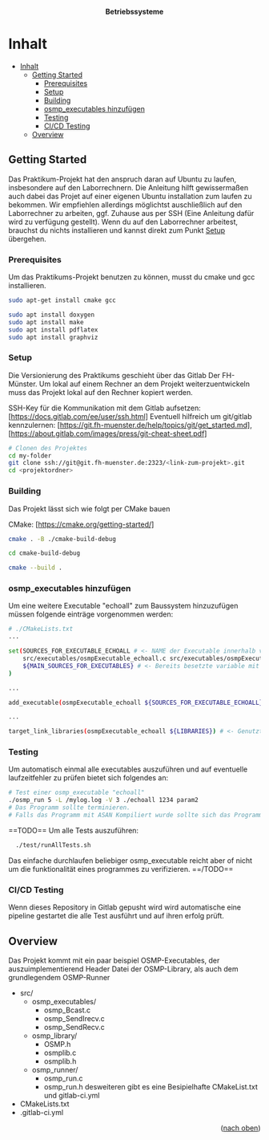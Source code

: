 <a name="readme-top"></a>

<div align="center">

  <h><b>Betriebssysteme</b></h>

</div>

# Inhalt

- [Inhalt](#inhalt)
  - [Getting Started ](#getting-started-)
    - [Prerequisites](#prerequisites)
    - [Setup](#setup)
    - [Building](#building)
    - [osmp\_executables hinzufügen](#osmp_executables-hinzufügen)
    - [Testing](#testing)
    - [CI/CD Testing](#cicd-testing)
  - [Overview ](#overview-)
<!-- GETTING STARTED -->

## Getting Started <a name="getting-started"></a>
Das Praktikum-Projekt hat den anspruch daran auf Ubuntu zu laufen, insbesondere auf den Laborrechnern. Die Anleitung hilft gewissermaßen auch dabei das Projet auf einer eigenen Ubuntu installation zum laufen zu bekommen. Wir empfiehlen allerdings möglichtst auschließlich auf den Laborrechner zu arbeiten, ggf. Zuhause aus per SSH (Eine Anleitung dafür wird zu verfügung gestellt). Wenn du auf den Laborrechner arbeitest, brauchst du nichts installieren und kannst direkt zum Punkt [Setup](#setup) übergehen.

### Prerequisites
Um das Praktikums-Projekt benutzen zu können, musst du cmake und gcc installieren.

```sh
sudo apt-get install cmake gcc
```

```sh
sudo apt install doxygen
sudo apt install make
sudo apt install pdflatex
sudo apt install graphviz
```

### Setup
Die Versionierung des Praktikums geschieht über das Gitlab Der FH-Münster. Um lokal auf einem Rechner an dem Projekt weiterzuentwickeln muss das Projekt lokal auf den Rechner kopiert werden.

SSH-Key für die Kommunikation mit dem Gitlab aufsetzen: [https://docs.gitlab.com/ee/user/ssh.html]
Eventuell hilfreich um git/gitlab kennzulernen: [https://git.fh-muenster.de/help/topics/git/get_started.md], [https://about.gitlab.com/images/press/git-cheat-sheet.pdf]

```sh
# Clonen des Projektes
cd my-folder
git clone ssh://git@git.fh-muenster.de:2323/<link-zum-projekt>.git
cd <projektordner>
```

### Building
Das Projekt lässt sich wie folgt per CMake bauen

CMake: [https://cmake.org/getting-started/]

```sh
cmake . -B ./cmake-build-debug

cd cmake-build-debug

cmake --build .
```

### osmp_executables hinzufügen

Um eine weitere Executable "echoall" zum Baussystem hinzuzufügen müssen folgende einträge vorgenommen werden:
```sh
# ./CMakeLists.txt
...

set(SOURCES_FOR_EXECUTABLE_ECHOALL # <- NAME der Executable innerhalb von CMake
    src/executables/osmpExecutable_echoall.c src/executables/osmpExecutable_echoall.h # <- Source und Header Datien für de Executable
    ${MAIN_SOURCES_FOR_EXECUTABLES} # <- Bereits besetzte variable mit anderen dateien, z.B. OSMP.h
) 

...

add_executable(osmpExecutable_echoall ${SOURCES_FOR_EXECUTABLE_ECHOALL} ) # <- Executable bauen lassen

...

target_link_libraries(osmpExecutable_echoall ${LIBRARIES}) # <- Genutzte Bibliotheken linken
```

### Testing
Um automatisch einmal alle executables auszuführen und auf eventuelle laufzeitfehler zu prüfen bietet sich folgendes an:

```sh
# Test einer osmp_executable "echoall"
./osmp_run 5 -L /mylog.log -V 3 ./echoall 1234 param2
# Das Programm sollte terminieren.
# Falls das Programm mit ASAN Kompiliert wurde sollte sich das Programm ohne Speicherfehler beenden.
```

==TODO==
Um alle Tests auszuführen:
```sh
  ./test/runAllTests.sh
```

Das einfache durchlaufen beliebiger osmp_executable reicht aber of nicht um die funktionalität eines programmes zu verifizieren.
==/TODO==
### CI/CD Testing

Wenn dieses Repository in Gitlab gepusht wird wird automatische eine pipeline gestartet die alle Test ausführt und auf ihren erfolg prüft.


## Overview <a name="overview"></a>
Das Projekt kommt mit ein paar beispiel OSMP-Executables, der auszuimplementierend Header Datei der OSMP-Library, als auch dem grundlegendem OSMP-Runner
- src/
    - osmp_executables/
        - osmp_Bcast.c
        - osmp_SendIrecv.c
        - osmp_SendRecv.c
    - osmp_library/
        - OSMP.h
        - osmplib.c
        - osmplib.h
    - osmp_runner/
        - osmp_run.c
        - osmp_run.h
desweiteren gibt es eine Besipielhafte CMakeList.txt und gitlab-ci.yml
- CMakeLists.txt
- .gitlab-ci.yml

<p align="right">(<a href="#readme-top">nach oben</a>)</p>